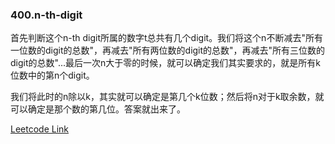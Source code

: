 ### 400.n-th-digit

首先判断这个n-th digit所属的数字t总共有几个digit。我们将这个n不断减去"所有一位数的digit的总数"，再减去"所有两位数的digit的总数"，再减去"所有三位数的digit的总数"...最后一次n大于零的时候，就可以确定我们其实要求的，就是所有k位数中的第n个digit。

我们将此时的n除以k，其实就可以确定是第几个k位数；然后将n对于k取余数，就可以确定是那个数的第几位。答案就出来了。


[Leetcode Link](https://leetcode.com/problems/n-th-digit)